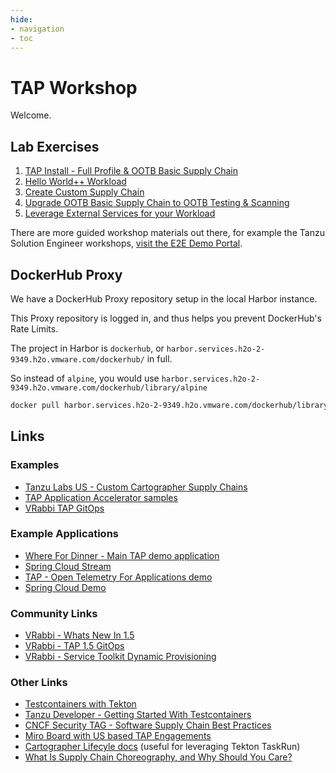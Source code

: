 ```yaml
---
hide:
- navigation
- toc
---
```


# TAP Workshop

Welcome.

## Lab Exercises

1. [TAP Install - Full Profile & OOTB Basic Supply Chain](/tap-workshops/install/basic)
1. [Hello World++ Workload](/tap-workshops/apps/hello-world/)
1. [Create Custom Supply Chain](/tap-workshops/supply-chain/custom/)
1. [Upgrade OOTB Basic Supply Chain to OOTB Testing & Scanning](/tap-workshops/supply-chain/basic-to-test-scan/)
1. [Leverage External Services for your Workload](/tap-workshops/apps/external-service/)

There are more guided workshop materials out there, for example the Tanzu Solution Engineer workshops, [visit the E2E Demo Portal](https://portal.end2end.link/).

## DockerHub Proxy

We have a DockerHub Proxy repository setup in the local Harbor instance.

This Proxy repository is logged in, and thus helps you prevent DockerHub's Rate Limits.

The project in Harbor is `dockerhub`, or `harbor.services.h2o-2-9349.h2o.vmware.com/dockerhub/` in full.

So instead of `alpine`, you would use `harbor.services.h2o-2-9349.h2o.vmware.com/dockerhub/library/alpine`

```sh
docker pull harbor.services.h2o-2-9349.h2o.vmware.com/dockerhub/library/alpine
```

## Links

### Examples

* [Tanzu Labs US - Custom Cartographer Supply Chains](https://github.com/x95castle1/custom-cartographer-supply-chain-examples)
* [TAP Application Accelerator samples](https://github.com/vmware-tanzu/application-accelerator-samples/)
* [VRabbi TAP GitOps](https://github.com/vrabbi-tap/tap-gitops/tree/master/clusters/tap-full-cls-01/cluster-config/config/operators)

### Example Applications

* [Where For Dinner - Main TAP demo application](https://github.com/vmware-tanzu/application-accelerator-samples/blob/main/where-for-dinner/doc/TAPDeployment.md)
* [Spring Cloud Stream](https://github.com/maliksalman/spring-cloud-stream-sample)
* [TAP - Open Telemetry For Applications demo](https://github.com/alexandreroman/tap-otel-demo)
* [Spring Cloud Demo](https://github.com/benwilcock/spring-cloud-demo-tap)

### Community Links

* [VRabbi - Whats New In 1.5](https://vrabbi.cloud/post/tap-1-5-whats-new/)
* [VRabbi - TAP 1.5 GitOps](https://vrabbi.cloud/post/tap-1-5-gitops-installation/)
* [VRabbi - Service Toolkit Dynamic Provisioning](https://vrabbi.cloud/post/tap-1-5-dynamic-service-provisioning-with-crossplane/)

### Other Links

* [Testcontainers with Tekton](https://www.testcontainers.org/supported_docker_environment/continuous_integration/tekton/)
* [Tanzu Developer - Getting Started With Testcontainers](https://tanzu.vmware.com/developer/guides/spring-testcontainers-gs/)
* [CNCF Security TAG - Software Supply Chain Best Practices](https://github.com/cncf/tag-security/blob/main/supply-chain-security/supply-chain-security-paper/CNCF_SSCP_v1.pdf)
* [Miro Board with US based TAP Engagements](https://miro.com/app/board/uXjVPO1yfag=/?moveToWidget=3458764535658257109&cot=14)
* [Cartographer Lifecyle docs](https://cartographer.sh/docs/v0.7.0/tutorials/lifecycle/) (useful for leveraging Tekton TaskRun)
* [What Is Supply Chain Choreography, and Why Should You Care?](https://tanzu.vmware.com/content/blog/what-is-supply-chain-choreography-and-why-should-you-care)
